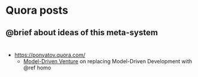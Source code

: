 # Quora posts
## @brief about ideas of this meta-system

#
* https://ponyatov.quora.com/
	* [Model-Driven Venture](https://ponyatov.quora.com/Model-Driven-Venture)
	  on replacing Model-Driven Development with @ref homo